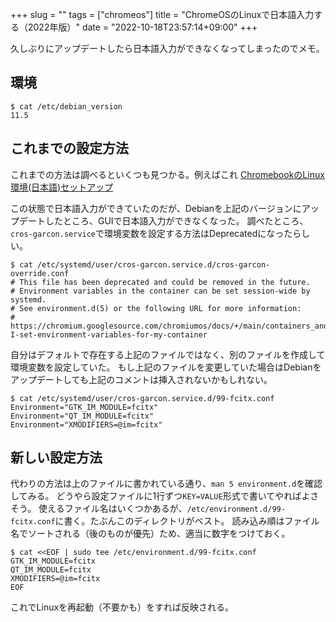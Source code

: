 +++
slug = ""
tags = ["chromeos"]
title = "ChromeOSのLinuxで日本語入力する（2022年版）"
date = "2022-10-18T23:57:14+09:00"
+++

久しぶりにアップデートしたら日本語入力ができなくなってしまったのでメモ。

<!--more-->

## 環境

``` shell
$ cat /etc/debian_version
11.5
```

## これまでの設定方法

これまでの方法は調べるといくつも見つかる。例えばこれ
[ChromebookのLinux環境(日本語)セットアップ](https://3nmt.com/chromebook_linux_japanese/)

この状態で日本語入力ができていたのだが、Debianを上記のバージョンにアップデートしたところ、GUIで日本語入力ができなくなった。
調べたところ、`cros-garcon.service`で環境変数を設定する方法はDeprecatedになったらしい。

``` shell
$ cat /etc/systemd/user/cros-garcon.service.d/cros-garcon-override.conf
# This file has been deprecated and could be removed in the future.
# Environment variables in the container can be set session-wide by systemd.
# See environment.d(5) or the following URL for more information:
# https://chromium.googlesource.com/chromiumos/docs/+/main/containers_and_vms.md#Can-I-set-environment-variables-for-my-container
```

自分はデフォルトで存在する上記のファイルではなく、別のファイルを作成して環境変数を設定していた。
もし上記のファイルを変更していた場合はDebianをアップデートしても上記のコメントは挿入されないかもしれない。

``` shell
$ cat /etc/systemd/user/cros-garcon.service.d/99-fcitx.conf
Environment="GTK_IM_MODULE=fcitx"
Environment="QT_IM_MODULE=fcitx"
Environment="XMODIFIERS=@im=fcitx"
```

## 新しい設定方法

代わりの方法は上のファイルに書かれている通り、`man 5 environment.d`を確認してみる。
どうやら設定ファイルに1行ずつ`KEY=VALUE`形式で書いてやればよさそう。
使えるファイル名はいくつかあるが、`/etc/environment.d/99-fcitx.conf`に書く。たぶんこのディレクトリがベスト。
読み込み順はファイル名でソートされる（後のものが優先）ため、適当に数字をつけておく。

``` shell
$ cat <<EOF | sudo tee /etc/environment.d/99-fcitx.conf
GTK_IM_MODULE=fcitx
QT_IM_MODULE=fcitx
XMODIFIERS=@im=fcitx
EOF
```

これでLinuxを再起動（不要かも）をすれば反映される。
